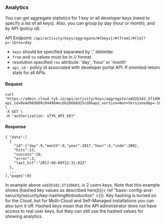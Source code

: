 ---
---

### Analytics

You can get aggregate statistics for 1 key or all developer keys (need to specify a list of all keys). Also, you can group by day (hour or month), and by API (policy id).

API Endpoint: `/api/activity/keys/aggregate/#{keys}/#{from}/#{to}?p=-1&res=day`

*  `keys` should be specified separated by ',' delimiter.
*  `from` and `to` values must be in // format.
*  resolution specified `res` attribute: 'day', 'hour' or 'month'
*  `api_id` - policy id associated with developer portal API. If ommited return stats for all APIs.

#### Request

```{.copyWrapper}
curl "https://admin.cloud.tyk.io/api/activity/keys/aggregate/add2b342,5f1d9603,/5/8/2017/13/8/2017?api_id=8e4d983609c044984ecbb286b8d25cd9&api_version=Non+Versioned&p=-1&res=day" \
-X GET \
-H "authorization: $TYK_API_KEY"
```

#### Response

```
{ "data":[
  {
    "id":{"day":9,"month":8,"year":2017,"hour":0,"code":200},
    "hits":13,
    "success":10,
    "error":3,
    "last_hit":"2017-08-09T12:31:02Z"
  },
  ...
],"pages":0}
```

In example above `add2b342,5f1d9603`, is 2 users keys. Note that this example shows [hashed key values as described here]({{< ref "basic-config-and-security/security/key-hashing#introduction" >}}). Key hashing is turned on for the Cloud, but for Multi-Cloud and Self-Managed installations you can also turn it off. Hashed keys mean that the API administrator does not have access to real user keys, but they can still use the hashed values for showing analytics.